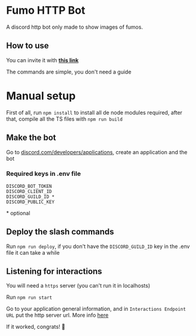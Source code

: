 # Fumo HTTP Bot
A discord http bot only made to show images of fumos.

## How to use
You can invite it with [**this link**](https://discord.com/api/oauth2/authorize?client_id=916065710038450186&scope=applications.commands)

The commands are simple, you don't need a guide


# Manual setup
First of all, run `npm install` to install all de node modules required, after that, compile all the TS files with `npm run build`

## Make the bot
Go to [discord.com/developers/applications](https://discord.com/developers/applications), create an application and the bot

### Required keys in .env file
```
DISCORD_BOT_TOKEN
DISCORD_CLIENT_ID
DISCORD_GUILD_ID *
DISCORD_PUBLIC_KEY
```
\* optional

## Deploy the slash commands
Run `npm run deploy`, if you don't have the `DISCORD_GUILD_ID` key in the .env file it can take a while

## Listening for interactions
You will need a `https` server (you can't run it in localhosts)

Run `npm run start`

Go to your application general information, and in `Interactions Endpoint URL` put the http server url.
More info [here](https://discord.com/developers/docs/interactions/receiving-and-responding#responding-to-an-interaction)

If it worked, congrats! 👏
